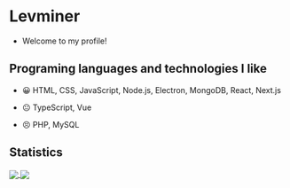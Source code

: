 # Levminer

* Welcome to my profile!

## Programing languages and technologies I like

* 😀 HTML, CSS, JavaScript, Node.js, Electron, MongoDB, React, Next.js

* 😐 TypeScript, Vue

* 😣 PHP, MySQL

## Statistics


<a href="https://www.levminer.com">
  <img align="center" src="https://github-readme-stats.vercel.app/api/top-langs/?username=Levminer&langs_count=8&theme=dark&layout=compact" />
</a>

<a href="https://www.levminer.com">
  <img align="center" src="https://github-readme-stats.vercel.app/api/wakatime?username=Levminer&theme=dark&layout=compact&langs_count=8" />
</a>

